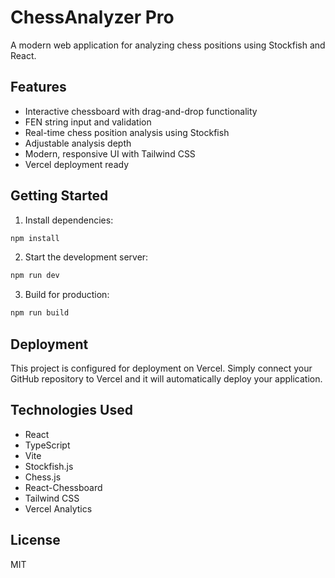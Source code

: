 # ChessAnalyzer Pro

A modern web application for analyzing chess positions using Stockfish and React.

## Features

- Interactive chessboard with drag-and-drop functionality
- FEN string input and validation
- Real-time chess position analysis using Stockfish
- Adjustable analysis depth
- Modern, responsive UI with Tailwind CSS
- Vercel deployment ready

## Getting Started

1. Install dependencies:
```bash
npm install
```

2. Start the development server:
```bash
npm run dev
```

3. Build for production:
```bash
npm run build
```

## Deployment

This project is configured for deployment on Vercel. Simply connect your GitHub repository to Vercel and it will automatically deploy your application.

## Technologies Used

- React
- TypeScript
- Vite
- Stockfish.js
- Chess.js
- React-Chessboard
- Tailwind CSS
- Vercel Analytics

## License

MIT 